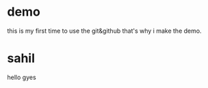 # demo
this is my first time to use the git&amp;github that's why i make the demo.
# sahil
hello gyes 